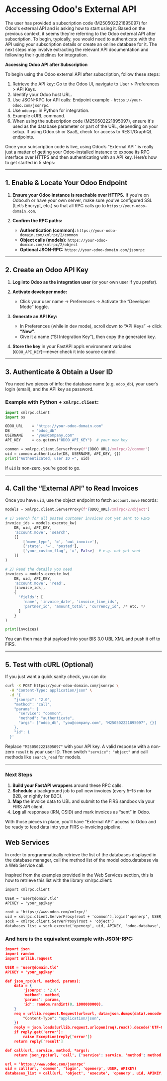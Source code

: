 # Accessing Odoo's External API

The user has provided a subscription code (M250502221895097) for Odoo's external API and is asking how to start using it. Based on the previous context, it seems they're referring to the Odoo external API after subscription. To begin, typically, you would need to authenticate with the API using your subscription details or create an online database for it. The next steps may involve extracting the relevant API documentation and following their guidelines for integration.

**Accessing Odoo API after Subscription**

To begin using the Odoo external API after subscription, follow these steps:

1. Retrieve the API key: Go to the Odoo UI, navigate to User > Preferences > API Keys.
2. Identify your Odoo host URL.
3. Use JSON-RPC for API calls: Endpoint example - `https://your-odoo.com/jsonrpc`.
4. Use `odoorpc` in Python for integration.
5. Example cURL command.
6. When using the subscription code (M250502221895097), ensure it's used as the database parameter or part of the URL, depending on your setup. If using Odoo.sh or SaaS, check for access to REST/GraphQL endpoints.


Once your subscription code is live, using Odoo’s “External API” is really just a matter of getting your Odoo-installed instance to expose its RPC interface over HTTPS and then authenticating with an API key. Here’s how to get started in 5 steps:

---

## 1. Enable & Locate Your Odoo Endpoint

1. **Ensure your Odoo instance is reachable over HTTPS.**
   If you’re on Odoo.sh or have your own server, make sure you’ve configured SSL (Let’s Encrypt, etc.) so that all RPC calls go to `https://your-odoo-domain.com`.
2. **Confirm the RPC paths:**

   * **Authentication (common):** `https://your-odoo-domain.com/xmlrpc/2/common`
   * **Object calls (models):** `https://your-odoo-domain.com/xmlrpc/2/object`
   * **Optional JSON-RPC:** `https://your-odoo-domain.com/jsonrpc`

---

## 2. Create an Odoo API Key

1. **Log into Odoo as the integration user** (or your own user if you prefer).
2. **Activate developer mode:**

   * Click your user name → Preferences → Activate the “Developer Mode” toggle.
3. **Generate an API Key:**

   * In Preferences (while in dev mode), scroll down to “API Keys” → click **“New”**.
   * Give it a name (“SI Integration Key”), then copy the generated key.
4. **Store the key** in your FastAPI app’s environment variables (`ODOO_API_KEY`)—never check it into source control.

---

## 3. Authenticate & Obtain a User ID

You need two pieces of info: the database name (e.g. `odoo_db`), your user’s login (email), and the API key as password.

### Example with Python + `xmlrpc.client`:

```python
import xmlrpc.client
import os

ODOO_URL    = "https://your-odoo-domain.com"
DB          = "odoo_db"
USERNAME    = "you@company.com"
API_KEY     = os.getenv("ODOO_API_KEY")  # your new key

common = xmlrpc.client.ServerProxy(f"{ODOO_URL}/xmlrpc/2/common")
uid = common.authenticate(DB, USERNAME, API_KEY, {})
print("Authenticated, user ID =", uid)
```

If `uid` is non-zero, you’re good to go.

---

## 4. Call the “External API” to Read Invoices

Once you have `uid`, use the object endpoint to fetch `account.move` records:

```python
models = xmlrpc.client.ServerProxy(f"{ODOO_URL}/xmlrpc/2/object")

# 1) Search for all posted customer invoices not yet sent to FIRS
invoice_ids = models.execute_kw(
    DB, uid, API_KEY,
    'account.move', 'search',
    [[
        ['move_type', '=', 'out_invoice'],
        ['state', '=', 'posted'],
        ['your_custom_flag', '=', False]  # e.g. not yet sent
    ]]
)

# 2) Read the details you need
invoices = models.execute_kw(
    DB, uid, API_KEY,
    'account.move', 'read',
    [invoice_ids],
    {
      'fields': [
        'name', 'invoice_date', 'invoice_line_ids',
        'partner_id', 'amount_total', 'currency_id', /* etc. */
      ]
    }
)

print(invoices)
```

You can then map that payload into your BIS 3.0 UBL XML and push it off to FIRS.

---

## 5. Test with cURL (Optional)

If you just want a quick sanity check, you can do:

```bash
curl -X POST https://your-odoo-domain.com/jsonrpc \
  -H "Content-Type: application/json" \
  -d '{
    "jsonrpc": "2.0",
    "method": "call",
    "params": {
      "service": "common",
      "method": "authenticate",
      "args": ["odoo_db", "you@company.com", "M250502221895097", {}]
    },
    "id": 1
  }'
```

Replace `"M250502221895097"` with your API key. A valid response with a non-zero `result` is your user ID. Then switch `"service": "object"` and call methods like `search_read` for models.

---

### Next Steps

1. **Build your FastAPI wrappers** around these RPC calls.
2. **Schedule** a background job to poll new invoices (every 5–15 min for B2B, or nightly for B2C).
3. **Map** the invoice data to UBL and submit to the FIRS sandbox via your FIRS API client.
4. **Log** all responses (IRN, CSID) and mark invoices as “sent” in Odoo.

With those pieces in place, you’ll have “External API” access to Odoo and be ready to feed data into your FIRS e-invoicing pipeline.

## Web Services
In order to programmatically retrieve the list of the databases displayed in the database manager, call the method list of the model odoo.database via a Web Service call.

Inspired from the examples provided in the Web Services section, this is how to retrieve this list with the library xmlrpc.client:
```xml
import xmlrpc.client

USER = 'user@domain.tld'
APIKEY = 'your_apikey'

root = 'https://www.odoo.com/xmlrpc/'
uid = xmlrpc.client.ServerProxy(root + 'common').login('openerp', USER, APIKEY)
sock = xmlrpc.client.ServerProxy(root + 'object')
databases_list = sock.execute('openerp', uid, APIKEY, 'odoo.database', 'list')
```

### And here is the equivalent example with JSON-RPC:
```json
import json
import random
import urllib.request

USER = 'user@domain.tld'
APIKEY = 'your_apikey'

def json_rpc(url, method, params):
    data = {
        'jsonrpc': '2.0',
        'method': method,
        'params': params,
        'id': random.randint(0, 1000000000),
    }
    req = urllib.request.Request(url=url, data=json.dumps(data).encode(), headers={
        "Content-Type": "application/json",
    })
    reply = json.loads(urllib.request.urlopen(req).read().decode('UTF-8'))
    if reply.get('error'):
        raise Exception(reply['error'])
    return reply['result']

def call(url, service, method, *args):
    return json_rpc(url, 'call', {'service': service, 'method': method, 'args': args})

url = 'https://www.odoo.com/jsonrpc'
uid = call(url, 'common', 'login', 'openerp', USER, APIKEY)
databases_list = call(url, 'object', 'execute', 'openerp', uid, APIKEY, 'odoo.database', 'list')
```